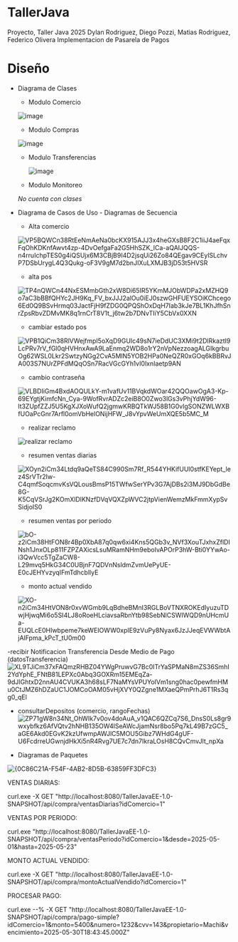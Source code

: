 # TallerJava
Proyecto, Taller Java 2025
Dylan Rodriguez, Diego Pozzi, Matias Rodriguez, Federico Olivera
Implementacion de Pasarela de Pagos
# Diseño
- Diagrama de Clases
  
   - Modulo Comercio
     
    ![image](https://github.com/user-attachments/assets/5a3a3874-a071-4a79-a859-4455eff89e06)


   - Modulo Compras
   
    ![image](https://github.com/user-attachments/assets/a79c6b3b-1c45-4af1-9dcf-00f11dbba15c)



   - Modulo Transferencias
   
     ![image](https://github.com/user-attachments/assets/f8363053-761c-4963-896e-a8e8c456cb4d)


   - Modulo Monitoreo
   
   *No cuenta con clases*


  
- Diagrama de Casos de Uso - Diagramas de Secuencia
  - Alta comercio
    
  ![VP5BQWCn38RtEeNmAeNa0bcKX915AJJ3x4heGXsB8F2C1iiJ4aeFqxFqOhKDKnfAwvt4zp-4DvOefgaFa2G5HhSZK_ICa-aQAIJQQS-n4rruIchpTES0g4iQSUjx6M3CBjB9I4D2jsqUi26Zo84QEgav9CEylSLchvP7DSbUrygL4Q3Qukg-oF3V9gM7d2bnJIXuLXMJB3jD53t5HVSR](https://github.com/user-attachments/assets/0c396dd2-4d85-4524-8cb8-4824ab5a5455)


  - alta pos
    
  ![TP4nQWCn44NxESMmbGth2xW8Di65IR5YKmMJObWDPa2xMZHQ9o7aC3bBBfQHYc2JH9Kq_FV_bxJJJ2alOu0iEJ0szwGHFUEYSOiKChcego6Ed0Q9BSvHrmq03JactFjH9fZDG0QPQShOxDqH7Iab3kJe7BL1KhJfhSnrZpsRbvZDMvMK8q1rnCrT8V1t_j6tw2b7DNvTIiY5CbVx0XXN](https://github.com/user-attachments/assets/4e3af4ab-c5b7-4144-bac3-6dece8592bbb)



  - cambiar estado pos
    
  ![VPB1QiCm38RlVWejfmpI5oXqD9GUIc49sN7ieDdUC3XMi9t2DlRkaztI9LcPRv7rV_fGl0qHVHnxAwA9LaEnmq2WD8o1rY2nVpNezzoagALGIkgrbuOg62WSL0Lkr2SwtzyNGg2CvA5MlN5YOB2HPa0NeQZR0xGOq6kBBRvJA003S7NUrZPFdMQqOSn7RacVGcGYh1vI0lxnIaetp9AN](https://github.com/user-attachments/assets/fe49c917-204c-4d75-8d6c-4bd4a0bd86be)


  - cambio contraseña
    
  ![VLBDIiGm4BxdAOQULkY-m1vafUv11BVqkdWOar42QQOawOgA3-Kp-69EYgtjKimfcNn_Cya-9WofRvrADZc2eiB8O0Zwo3lGs3vPhjYdW96-lt3ZUpfZZJ5U5KgXJXoWufQ2jgmwKRBQTkWJ58B1G0vlgSONZWLWXBfUOaPcGnr7Arfl0omVbHelONijHFW_J8vYpvWeUmXQE5b5MC_M](https://github.com/user-attachments/assets/69ee1c03-8f62-4f33-a5a4-f846fbc6e979)


  - realizar reclamo
    
  ![realizar reclamo](https://github.com/user-attachments/assets/89369427-d379-4f0b-bd81-ba17adfa21df)
  
  - resumen ventas diarias
  
  ![XOyn2iCm34Ltdq9aQeTS84C990Sm7Rf_R544YHKifUUl0stfKEYept_lez4SrVTr2Iw-C4qmfSoqcmvKsVQLousBmsP15TWfwSerYPv3G7AjDBs2i3MJ9DbGdBe8G-K5CqVSrJg2KOmXlDlKNzfDVqVQXZpWVC2jtpVienWemzMkFmmXypSvSidjoIS0](https://github.com/user-attachments/assets/b33f1c1f-c65d-479e-b951-1f0f188e5e02)

  - resumen ventas por periodo
  
  ![bO-z2iCm38HtFON8r4Bp0XbA87q0qw6xi4Kns5QGb3v_NVf3XouTJxhxZflDINsh1JnxOLp811FZPZAXicsLsuMRamNHm9eboIvAPOrP3hW-Bti0YYwAo-i3QwVcc5TgZaCW8-L29mvq5HkG34C0UBjnF7QDVnNsldmZvmUePyUE-E0cJEHYvzyqIFmTdhcbllyE](https://github.com/user-attachments/assets/e0d8c8bd-19be-4493-90d6-8f886ddcd993)

  - monto actual vendido
  
  ![XO-n2iCm34HtVON8r0xvWGmb9LqBdheBMnI3RGLBoVTNXROKEdIyuzuTDwjHjwqMi6o5SI4LJ8oRoeHLciavsaRbnYtb98SebNlCSWIWQD9nUHcmUa-EUQLcE0HIwbpeme7keWEIOWW0xpIE9zVuPy8Nyax6JzJJeqEVWWbtAjAlFpma_kPcT_tU0m00](https://github.com/user-attachments/assets/03559a2c-cfa3-43c1-9cc4-4bbc6f9bba41)


-recibir Notificacion Transferencia Desde Medio de Pago (datosTransferencia)
![XL9TJiCm37xFAQmzRHBZ04YWgPruwvG7Bc0ITrYaSPMaN8mZS36SmhI2YdYphE_FNtB81LEPXc0Abq3GOXRm15EMEqZa-9dJIGhtxD2nnAU4CVUKA3h68sLF7NaMYsVPUYoIVm1sng0hac0pewfmHMu0CtJMZ6hDZaUC1JOMCoOAM05vHjXVY0QZgne1MXaeQPmPrhJ6T1Rs3qg0_qEl](https://github.com/user-attachments/assets/eda1561b-69f8-4b02-a90d-f0351ce244ad)


- consultarDepositos (comercio, rangoFechas)
![ZP71gW8n34Nt_OhWIk7v0ov4doAuA_v1QAC6QZCq7S6_DnsS0Ls8gr9wxybfkz6AfVQtv2hNHB135OW4lSeAWcJjamNsr8bo5Pq7kL49B7zGC5_aGE6Akd0EGvK2kzUfwmpAWJlC5MOU5Gibz7WHdG4gUF-U6FcdrreUGwnjdHkXi5nR4Rvg7UE7c7dn7IkraLOsH8CQvCmvJlt_npXa](https://github.com/user-attachments/assets/e977a37f-f8f2-4584-a17d-28538dc1c81f)




  

  
- Diagramas de Paquetes
  
![{0C86C21A-F54F-4AB2-8D5B-63859FF3DFC3}](https://github.com/user-attachments/assets/c87e9676-b949-42dd-a860-beb536cef572)


VENTAS DIARIAS:

curl.exe -X GET "http://localhost:8080/TallerJavaEE-1.0-SNAPSHOT/api/compra/ventasDiarias?idComercio=1"


VENTAS POR PERIODO:

curl.exe "http://localhost:8080/TallerJavaEE-1.0-SNAPSHOT/api/compra/ventasPeriodo?idComercio=1&desde=2025-05-01&hasta=2025-05-23"


MONTO ACTUAL VENDIDO:

curl.exe -X GET "http://localhost:8080/TallerJavaEE-1.0-SNAPSHOT/api/compra/montoActualVendido?idComercio=1"



PROCESAR PAGO:

curl.exe --% -X GET "http://localhost:8080/TallerJavaEE-1.0-SNAPSHOT/api/compra/pago-simple?idComercio=1&monto=5400&numero=1232&cvv=143&propietario=Machi&vencimiento=2025-05-30T18:43:45.000Z"



